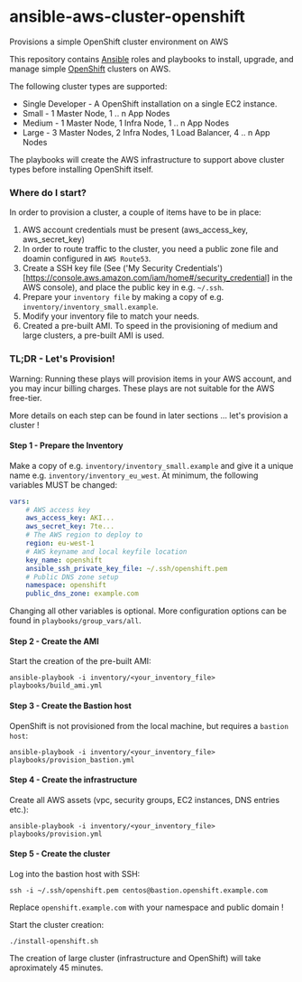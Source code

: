 # ansible-aws-cluster-openshift
Provisions a simple OpenShift cluster environment on AWS

This repository contains [Ansible](https://www.ansible.com/) roles and
playbooks to install, upgrade, and manage simple
[OpenShift](https://www.openshift.com/) clusters on AWS.

The following cluster types are supported:

* Single Developer - A OpenShift installation on a single EC2 instance.
* Small - 1 Master Node, 1 .. n App Nodes
* Medium - 1 Master Node, 1 Infra Node, 1 .. n App Nodes
* Large - 3 Master Nodes, 2 Infra Nodes, 1 Load Balancer, 4 .. n App Nodes

The playbooks will create the AWS infrastructure to support above cluster types before installing OpenShift itself.

### Where do I start?

In order to provision a cluster, a couple of items have to be in place:

1) AWS account credentials must be present (aws_access_key, aws_secret_key)
2) In order to route traffic to the cluster, you need a public zone file and doamin configured in `AWS Route53`.
3) Create a SSH key file (See ('My Security Credentials')[https://console.aws.amazon.com/iam/home#/security_credential] in the AWS console), and place the public key in e.g. `~/.ssh`.
4) Prepare your `inventory file` by making a copy of e.g. `inventory/inventory_small.example`.
5) Modify your inventory file to match your needs.
6) Created a pre-built AMI. To speed in the provisioning of medium and large clusters, a pre-built AMI is used.


### TL;DR - Let's Provision!

Warning:  Running these plays will provision items in your AWS account, and you may incur billing charges. These plays are not suitable for the AWS free-tier.

More details on each step can be found in later sections ... let's provision a cluster !

#### Step 1 - Prepare the Inventory

Make a copy of e.g. `inventory/inventory_small.example` and give it a unique name e.g. `inventory/inventory_eu_west`. At minimum, the following variables MUST be changed:

```yaml
vars:
    # AWS access key
    aws_access_key: AKI...
    aws_secret_key: 7te...
    # The AWS region to deploy to
    region: eu-west-1
    # AWS keyname and local keyfile location
    key_name: openshift
    ansible_ssh_private_key_file: ~/.ssh/openshift.pem
    # Public DNS zone setup
    namespace: openshift
    public_dns_zone: example.com
```

Changing all other variables is optional. More configuration options can be found in `playbooks/group_vars/all`.

#### Step 2 - Create the AMI

Start the creation of the pre-built AMI:

```shell
ansible-playbook -i inventory/<your_inventory_file> playbooks/build_ami.yml
```

#### Step 3 - Create the Bastion host

OpenShift is not provisioned from the local machine, but requires a `bastion host`:

```shell
ansible-playbook -i inventory/<your_inventory_file> playbooks/provision_bastion.yml
```

#### Step 4 - Create the infrastructure

Create all AWS assets (vpc, security groups, EC2 instances, DNS entries etc.):

```shell
ansible-playbook -i inventory/<your_inventory_file> playbooks/provision.yml
```

#### Step 5 - Create the cluster

Log into the bastion host with SSH:

```shell
ssh -i ~/.ssh/openshift.pem centos@bastion.openshift.example.com
```

Replace `openshift.example.com` with your namespace and public domain !

Start the cluster creation:

```shell
./install-openshift.sh
```

The creation of large cluster (infrastructure and OpenShift) will take aproximately 45 minutes.